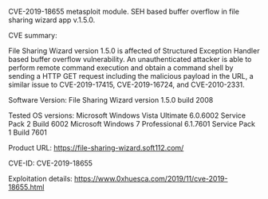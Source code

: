 
CVE-2019-18655 metasploit module. SEH based buffer overflow in file sharing wizard app v.1.5.0.

CVE summary: 

File Sharing Wizard version 1.5.0 is affected of Structured Exception Handler based buffer overflow vulnerability. An unauthenticated attacker is able to perform remote command execution and obtain a command shell by sending a HTTP GET request including the malicious payload in the URL, a similar issue to CVE-2019-17415, CVE-2019-16724, and CVE-2010-2331. 

Software Version: File Sharing Wizard version 1.5.0 build 2008 

Tested OS versions: 
Microsoft Windows Vista Ultimate 6.0.6002 Service Pack 2 Build 6002 
Microsoft Windows 7 Professional 6.1.7601 Service Pack 1 Build 7601 

Product URL: https://file-sharing-wizard.soft112.com/ 

CVE-ID: CVE-2019-18655 

Exploitation details: https://www.0xhuesca.com/2019/11/cve-2019-18655.html



